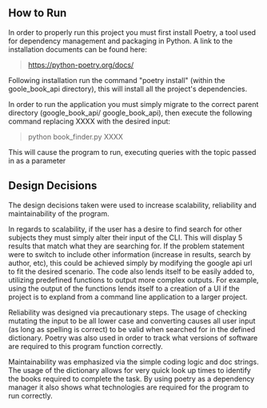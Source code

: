 How to Run
-----------

In order to properly run this project you must first install Poetry, a tool used for dependency management and
packaging in Python. A link to the installation documents can be found here:
>https://python-poetry.org/docs/

Following installation run the command "poetry install" (within the goole_book_api directory), this will install
all the project's dependencies.

In order to run the application you must simply migrate to the correct parent directory (google_book_api/
google_book_api), then execute the following command replacing XXXX with the desired input:
>python book_finder.py XXXX

 This will cause the program to run, executing queries with the topic passed in as a parameter

Design Decisions
-----------

The design decisions taken were used to increase scalability, reliability and maintainability of the program.

In regards to scalability, if the user has a desire to find search for other subjects they must simply alter
their input of the CLI. This will display 5 results that match what they are searching for. If the problem
statement were to switch to include other information (increase in results, search by author, etc), this
could be achieved simply by modifying the google api url to fit the desired scenario. The code also lends
itself to be easily added to, utilizing predefined functions to output more complex outputs. For example,
using the output of the functions lends itself to a creation of a UI if the project is to expland from a command
line application to a larger project.

Reliability was designed via precautionary steps. The usage of checking mutating the input to be all lower case
and converting causes all user input (as long as spelling is correct) to be valid when searched for in the
defined dictionary. Poetry was also used in order to track what versions of software are required to this
program function correctly.

Maintainability was emphasized via the simple coding logic and doc strings. The usage of the dictionary allows
for very quick look up times to identify the books required to complete the task. By using poetry as a
dependency manager it also shows what technologies are required for the program to run correctly.
